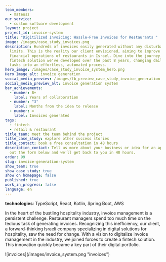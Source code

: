 ```yaml
---
team_members:
  - mateusz
our_service:
  - custom software development
layout: project
project_id: invoice-system
title: "Digitilized Invoicing: Hassle-Free Invoices for Restaurants "
image: /images/case_study_invoices.png
description: Hundreds of invoices easily generated without any disturbances and
  limits. This is the reality our client envisioned, aiming to improve the
  financial operations of restaurants in Israel. Dive into the journey of a
  fintech solution we've developed over the past 8 years, changing daily tedious
  tasks into an effortless, automated process.
hero_image: /images/case_study_invoice_system_hero.png
Hero Image_alt: invoice generation
social_media_previev: /images/fb_preview_case_study_invoice_generation.png
social_media_previev_alt: invoice generation system
bar_achievements:
  - number: 8+
    label: Years of collaboration
  - number: "3"
    label: Months from the idea to release
  - number: ∞
    label: Invoices generated
tags:
  - fintech
  - retail & restaurant
title_team: meet the team behind the project
title_case_study: explore other success stories
title_contact: book a free consultation in 48 hours
description_contact: Tell us more about your business or idea for an app. Fill
  out the form below and we'll get back to you in 48 hours.
order: 99
slug: invoice-generation-system
show_team: true
show_case_study: true
show on homepage: false
published: true
work_in_progress: false
language: en
---
```

<TitleWithIcon sectionTitle="technologies" titleIcon="/images/skills.svg" titleIconAlt="technologies" />

<Gallery images='[{"src":"/images/case-study_typescript_stack-logo.svg","alt":"TypeScript"},{"src":"/images/react_stack_logo.svg","alt":"React"},{"src":"/images/kotlin_new_stack_logo.svg","alt":"Node.js"},{"src":"/images/springboot_update.svg","alt":"Spring Boot"},{"src":"/images/aws_stack_logo.svg","alt":"AWS"}]' />

**technologies**: TypeScript, React, Kotlin, Spring Boot, AWS



<TitleWithIcon sectionTitle="problem: inefficient invoice management" titleIcon="/images/icon_title_about.svg" titleIconAlt="problem" />

In the heart of the bustling hospitality industry, invoice management is a persistent challenge. Restaurant managers spend too much time on the tedious task of generating invoices. Recognizing this inefficiency, our client, a forward-thinking Israeli company specializing in digital solutions for hospitality, saw the need for change. With a vision to digitalize invoice management in the industry, we joined forces to create a fintech solution. This innovation quickly became a key part of their digital portfolio.

<div className="image">![invoices](/images/invoice_system.png "invoices")</div>